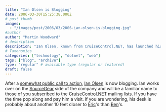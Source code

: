 ```yaml
---
title: "Ian Olsen is Blogging"
date: 2006-03-30T15:25:38.000Z
# post thumb
images:
  - "/images/post/2006/03/2006-ian-olsen-is-blogging.jpg"
#author
author: "Martin Woodward"
# description
description: "Ian Olsen, known from CruiseControl.NET, has launched his blog—visit to discover his insights and updates from SourceGear."
# Taxonomies
categories: ["technology", "dotnet", "web"]
tags: ["blog", "archive"]
type: "regular" # available type (regular or featured)
draft: false
---
```


After a [somewhat public call to action](http://software.ericsink.com/entries/Ben_Blogging.html), [Ian Olsen](http://ianolsen.wordpress.com/) is now blogging. Ian works over on the [SourceGear](http://www.sourcegear.com/) side of the company and will be a familiar name to those of you subscribed to the [CruiseControl.NET](http://confluence.public.thoughtworks.org/display/CCNET/Welcome+to+CruiseControl.NET) mailing lists. If you have the time pop along and pay him a visit. If you are wondering, his desk is probably about another 10 feet closer to [Eric](http://software.ericsink.com/)'s than [Ben](http://www.benpryor.com/blog/)'s.
